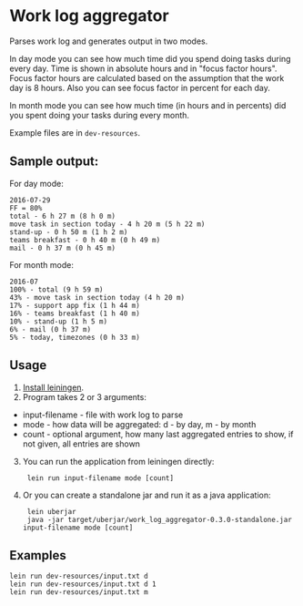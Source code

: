 # Work log aggregator

Parses work log and generates output in two modes.

In day mode you can see how much time did you spend doing tasks during every day. Time is shown in absolute hours 
and in "focus factor hours". Focus factor hours are calculated based on the assumption that the work day is 8 hours.
Also you can see focus factor in percent for each day.

In month mode you can see how much time (in hours and in percents) did you spent doing your tasks during every month.

Example files are in `dev-resources`.

## Sample output:

For day mode:

    2016-07-29
    FF = 80%
    total - 6 h 27 m (8 h 0 m)
    move task in section today - 4 h 20 m (5 h 22 m)
    stand-up - 0 h 50 m (1 h 2 m)
    teams breakfast - 0 h 40 m (0 h 49 m)
    mail - 0 h 37 m (0 h 45 m)

For month mode:

    2016-07
    100% - total (9 h 59 m)
    43% - move task in section today (4 h 20 m)
    17% - support app fix (1 h 44 m)
    16% - teams breakfast (1 h 40 m)
    10% - stand-up (1 h 5 m)
    6% - mail (0 h 37 m)
    5% - today, timezones (0 h 33 m)

## Usage

1. [Install leiningen](http://leiningen.org/#install).
2. Program takes 2 or 3 arguments:
 - input-filename - file with work log to parse
 - mode - how data will be aggregated: d - by day, m - by month
 - count - optional argument, how many last aggregated entries to show, if not given, all entries are shown
3. You can run the application from leiningen directly:

        lein run input-filename mode [count]

4. Or you can create a standalone jar and run it as a java application:

        lein uberjar
        java -jar target/uberjar/work_log_aggregator-0.3.0-standalone.jar input-filename mode [count]

## Examples

    lein run dev-resources/input.txt d
    lein run dev-resources/input.txt d 1
    lein run dev-resources/input.txt m
